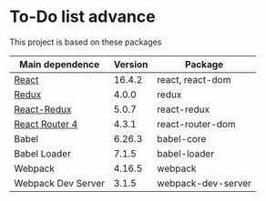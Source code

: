 # To-Do list advance
This project is based on these packages

|Main dependence|Version|Package|
|---|---|---|
|[React](https://reactjs.org/)|16.4.2|react, react-dom|
|[Redux](https://redux.js.org/)|4.0.0|redux|
|[React-Redux](https://redux.js.org/basics/usagewithreact)|5.0.7|react-redux|
|[React Router 4](https://github.com/ReactTraining/react-router)|4.3.1|react-router-dom|
|Babel|6.26.3|babel-core|
|Babel Loader|7.1.5|babel-loader|
|Webpack|4.16.5|webpack|
|Webpack Dev Server|3.1.5|webpack-dev-server|
